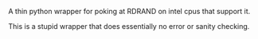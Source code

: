 A thin python wrapper for poking at RDRAND on intel cpus that support it.

This is a stupid wrapper that does essentially no error or sanity checking.
